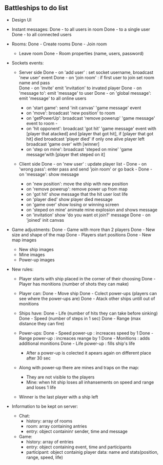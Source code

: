 ## Battleships to do list
* Design UI

* Instant messages:
  Done - to all users in room
  Done - to a single user
  Done - to all connected users

* Rooms:
  Done - Create rooms
  Done - Join room
  - Leave room
  Done - Room properties (name, users, password)

* Sockets events:
  - Server side
    Done - on 'add user' : set socket username, broadcast 'new user' event
    Done - on 'join room' : if first user to join set room name and pass     
    Done - on 'invite' emit 'invitation' to invated player
    Done - on 'message to': emit 'message' to user
    Done - on 'global message': emit 'message' to all online users

    - on 'start game': send 'init canvas' 'game message' event 
    - on 'move': broadcast 'new position' to room 
    - on 'getPowerUp': broadcast 'remove powerup' 'game message' event to room - 
    - on 'hit opponent': broadcast 'got hit' 'game message' event with [player that atacked] and [player that got hit], if [player that got hit] died broadcast   'player died' if only one alive player left broadcast 'game over' with [winner] 
    - on 'step on mine': broadcast 'steped on mine' 'game message'with [player thet steped on it]

    
  - Client side
    Done - on 'new user' : update player list - 
    Done - on 'wrong pass': enter pass and send 'join room' or go back - 
    Done - on 'message': show message

    - on 'new position': move the ship with new position
    - on 'remove powerup': remove power up from map
    - on 'got hit' show message that the hit user lost life
    - on 'player died' show player died message
    - on 'game over' show losing or winning screen
    - on 'steped on mine' animate mine explosion and shows message
    - on 'invitation' show 'do you want ot join?' message 
    Done - on 'joined' init canvas 

* Game adjustments:
  Done - Game with more than 2 players 
  Done - New size and shape of the map
  Done - Players start positions
  Done - New map images
  - New ship images
  - Mine images
  - Power-up images

* New rules:
  - Player starts with ship placed in the corner of their choosing 
  Done - Player has monitions (number of shots they can make) 

  - Player can:
    Done - Move ship
    Done - Colect power-ups (players can see where the power-ups are) 
    Done - Atack other ships untill out of monitions 

  - Ships have:
    Done - Life (number of hits they can take before sinking) 
    Done - Speed (number of steps in 1 sec) 
    Done - Range (max distance they can fire) 

  - Power-ups:
    Done - Speed power-up : increaces speed by 1 
    Done - Range power-up : increaces reange by 1 
    Done - Monitions : adds additional monitions 
    Done - Life power-up : fills ship's life  
    - After a power-up is colected it apears again on different place after  30 sec
  
  - Along with power-up there are mines and traps on the map:
    - They are not visible to the players
    - Mine: when hit ship loses all inhansements on speed and range and loses 1 life

  - Winner is the last player with a ship left

* Information to be kept on server:
  - Chat:
    - history: array of rooms
    - room: array containing antries
    - entry: object containinг sender, time and message
  - Game: 
    - history: array of entries 
    - entry: object containing event, time and participants
    - participant: object containig player data: name and stats(position, range, speed, life)


